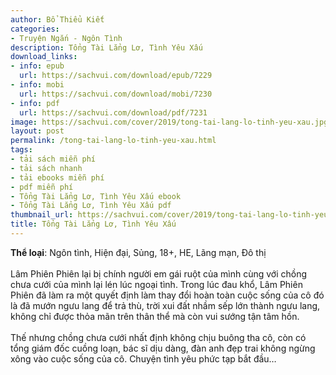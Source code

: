 ```yaml
---
author: Bổ Thiểu Kiết
categories:
- Truyện Ngắn - Ngôn Tình
description: Tổng Tài Lẳng Lơ, Tình Yêu Xấu
download_links:
- info: epub
  url: https://sachvui.com/download/epub/7229
- info: mobi
  url: https://sachvui.com/download/mobi/7230
- info: pdf
  url: https://sachvui.com/download/pdf/7231
image: https://sachvui.com/cover/2019/tong-tai-lang-lo-tinh-yeu-xau.jpg
layout: post
permalink: /tong-tai-lang-lo-tinh-yeu-xau.html
tags:
- tải sách miễn phí
- tải sách nhanh
- tải ebooks miễn phí
- pdf miễn phí
- Tổng Tài Lẳng Lơ, Tình Yêu Xấu ebook
- Tổng Tài Lẳng Lơ, Tình Yêu Xấu pdf
thumbnail_url: https://sachvui.com/cover/2019/tong-tai-lang-lo-tinh-yeu-xau.jpg
title: Tổng Tài Lẳng Lơ, Tình Yêu Xấu
---
```


 <div class="item-desc text-justify"> <p><strong>Thể loại</strong>: Ngôn tình, Hiện đại, Sủng, 18+, HE, Lãng mạn, Đô thị<br><br>Lâm Phiên Phiên lại bị chính người em gái ruột của mình cùng với chồng chưa cưới của mình lại lén lúc ngoại tình. Trong lúc đau khổ, Lâm Phiên Phiên đã làm ra một quyết định làm thay đổi hoàn toàn cuộc sống của cô đó là đã mướn ngưu lang để trả thù, trời xui đất nhầm sếp lớn thành ngưu lang, không chỉ được thỏa mãn trên thân thể mà còn vui sướng tận tâm hồn.<br><br>Thế nhưng chồng chưa cưới nhất định không chịu buông tha cô, còn có tổng giám đốc cuồng loạn, bác sĩ dịu dàng, đàn anh đẹp trai không ngừng xông vào cuộc sống của cô. Chuyện tình yêu phức tạp bắt đầu…</p> </div>